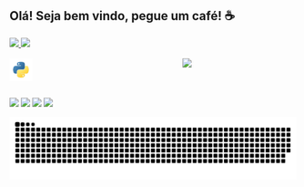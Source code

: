 ## Olá! Seja bem vindo, pegue um café! ☕ 
 
<div>
  <a href="https://github.com/Akyllesbarros">
  <img height="180em" src="https://github-readme-stats.vercel.app/api?username=Akyllesbarros&show_icons=true&theme=gotham&include_all_commits=true&count_private=true"/>
  <img height="180em" src="https://github-readme-stats.vercel.app/api/top-langs/?username=Akyllesbarros&langs_count=16&theme=gotham"/>
</div>
<div style="display: inline_block"><br>
  <img align="center" height="40" width='40' src="https://raw.githubusercontent.com/github/explore/5c058a388828bb5fde0bcafd4bc867b5bb3f26f3/topics/python/python.png">
  <img align=right src='https://media.tenor.com/images/73b121d0abbc19c03d09cdc7a2ef5da4/tenor.gif' width='200px'></img>
</div>

   ##
 
<div  align="left"> 
  <a href="https://www.instagram.com/akyllesbarros/" target="_blank"><img src="https://img.shields.io/badge/-Instagram-%23E4405F?style=for-the-badge&logo=instagram&logoColor=white" target="_blank"></a>
  <a href="https://www.linkedin.com/in/akylles-barros-699922107/" target="_blank"><img src="https://img.shields.io/badge/-LinkedIn-%230077B5?style=for-the-badge&logo=linkedin&logoColor=white" target="_blank"></a> 
  <a href = "mailto:akylles.f.barros@hotmail.com"><img src="https://img.shields.io/badge/Microsoft_Outlook-0078D4?style=for-the-badge&logo=microsoft-outlook&logoColor=white" target="_blank"></a>
  <a href = "https://codepen.io/Akyllesbarros"><img src="https://img.shields.io/badge/Codepen-000000?style=for-the-badge&logo=codepen&logoColor=white" target="_blank"></a>
 
  ![Snake animation](https://github.com/Akyllesbarros/Akyllesbarros/blob/output/github-contribution-grid-snake.svg)
 
</div>
 
